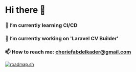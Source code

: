 # Hi there 👋

### 🌱 I’m currently learning CI/CD
### 🔭 I’m currently working on 'Laravel CV Builder'
### 📫 How to reach me: cheriefabdelkader@gmail.com

[![roadmap.sh](https://api.roadmap.sh/v1-badge/wide/64a84de61dadb37b72b6f828?variant=dark&roadmaps=javascript%2Csql%2Ccomputer-science%2Cpython)](https://roadmap.sh)
<!--
**CHERIEF-Dz/CHERIEF-Dz** is a ✨ _special_ ✨ repository because its `README.md` (this file) appears on your GitHub profile.

Here are some ideas to get you started:

- 🔭 I’m currently working on ...
- 🌱 I’m currently learning ...
- 👯 I’m looking to collaborate on ...
- 🤔 I’m looking for help with ...
- 💬 Ask me about ...
- 😄 Pronouns: ...
- ⚡ Fun fact: ...
-->
